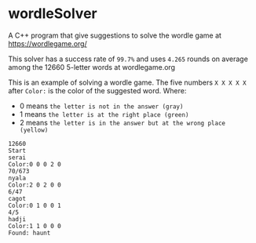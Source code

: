 # wordleSolver
A C++ program that give suggestions to solve the wordle game at https://wordlegame.org/

This solver has a success rate of `99.7%` and uses `4.265` rounds on average among the 12660 5-letter words at wordlegame.org

This is an example of solving a wordle game. The five numbers `X X X X X` after `Color:` is the color of the suggested word. Where:

+ 0 means `the letter is not in the answer (gray)`
+ 1 means `the letter is at the right place (green)`
+ 2 means `the letter is in the answer but at the wrong place (yellow)`

```
12660
Start
serai
Color:0 0 0 2 0
70/673
nyala
Color:2 0 2 0 0
6/47
cagot
Color:0 1 0 0 1
4/5
hadji
Color:1 1 0 0 0
Found: haunt
```